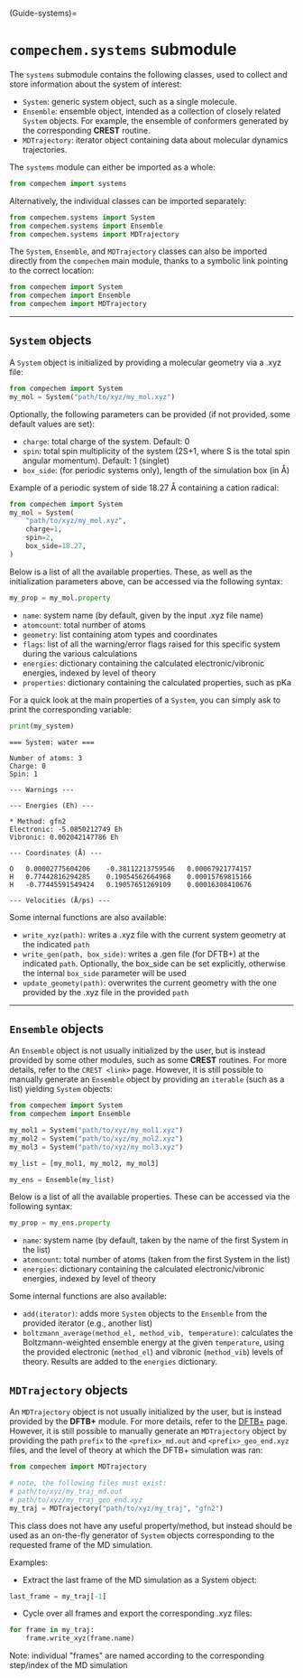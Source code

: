 (Guide-systems)=
# `compechem.systems` submodule

The `systems` submodule contains the following classes, used to collect and store information about the system of interest:

* `System`: generic system object, such as a single molecule.
* `Ensemble`: ensemble object, intended as a collection of closely related `System` objects. For example, the ensemble of conformers generated by the corresponding **CREST** routine.
* `MDTrajectory`: iterator object containing data about molecular dynamics trajectories.

The `systems` module can either be imported as a whole:

```python
from compechem import systems
```

Alternatively, the individual classes can be imported separately:

```python
from compechem.systems import System
from compechem.systems import Ensemble
from compechem.systems import MDTrajectory
```

The `System`, `Ensemble`, and `MDTrajectory` classes can also be imported directly from the `compechem` main module, thanks to a symbolic link pointing to the correct location:

```python
from compechem import System
from compechem import Ensemble
from compechem import MDTrajectory
```

---

## `System` objects

A `System` object is initialized by providing a molecular geometry via a .xyz file:

```python
from compechem import System
my_mol = System("path/to/xyz/my_mol.xyz")
```

Optionally, the following parameters can be provided (if not provided, some default values are set):

* `charge`: total charge of the system. Default: 0
* `spin`: total spin multiplicity of the system (2S+1, where S is the total spin angular momentum). Default: 1 (singlet)
* `box_side`: (for periodic systems only), length of the simulation box (in Å)

Example of a periodic system of side 18.27 Å containing a cation radical:
```python
from compechem import System
my_mol = System(
    "path/to/xyz/my_mol.xyz", 
    charge=1, 
    spin=2,
    box_side=18.27,
)
```

Below is a list of all the available properties. These, as well as the initialization parameters above, can be accessed via the following syntax:

```python
my_prop = my_mol.property
```

* `name`: system name (by default, given by the input .xyz file name)
* `atomcount`: total number of atoms 
* `geometry`: list containing atom types and coordinates
* `flags`: list of all the warning/error flags raised for this specific system during the various calculations
* `energies`: dictionary containing the calculated electronic/vibronic energies, indexed by level of theory
* `properties`: dictionary containing the calculated properties, such as pKa

For a quick look at the main properties of a `System`, you can simply ask to print the corresponding variable:

```python
print(my_system)
```

```
=== System: water === 

Number of atoms: 3
Charge: 0
Spin: 1

--- Warnings ---

--- Energies (Eh) --- 

* Method: gfn2
Electronic: -5.0850212749 Eh
Vibronic: 0.002042147786 Eh

--- Coordinates (Å) --- 

O	0.00002775604206	-0.38112213759546	0.00067921774157
H	0.77442816294285	0.19054562664968	0.00015769815166
H	-0.77445591549424	0.19057651269109	0.00016308410676

--- Velocities (Å/ps) --- 
```

Some internal functions are also available:

* `write_xyz(path)`: writes a .xyz file with the current system geometry at the indicated `path`
* `write_gen(path, box_side)`: writes a .gen file (for DFTB+) at the indicated `path`. Optionally, the box_side can be set explicitly, otherwise the internal `box_side` parameter will be used
* `update_geomety(path)`: overwrites the current geometry with the one provided by the .xyz file in the provided `path`

---

## `Ensemble` objects

An `Ensemble` object is not usually initialized by the user, but is instead provided by some other modules, such as some **CREST** routines. For more details, refer to the `CREST <link>` page. However, it is still possible to manually generate an `Ensemble` object by providing an `iterable` (such as a list) yielding `System` objects:

```python
from compechem import System
from compechem import Ensemble

my_mol1 = System("path/to/xyz/my_mol1.xyz")
my_mol2 = System("path/to/xyz/my_mol2.xyz")
my_mol3 = System("path/to/xyz/my_mol3.xyz")

my_list = [my_mol1, my_mol2, my_mol3]

my_ens = Ensemble(my_list)
```

Below is a list of all the available properties. These can be accessed via the following syntax:

```python
my_prop = my_ens.property
```

* `name`: system name (by default, taken by the name of the first System in the list)
* `atomcount`: total number of atoms (taken from the first System in the list) 
* `energies`: dictionary containing the calculated electronic/vibronic energies, indexed by level of theory

Some internal functions are also available:

* `add(iterator)`: adds more `System` objects to the `Ensemble` from the provided iterator (e.g., another list)
* `boltzmann_average(method_el, method_vib, temperature)`: calculates the Boltzmann-weighted ensemble energy at the given `temperature`, using the provided electronic (`method_el`) and vibronic (`method_vib`) levels of theory. Results are added to the `energies` dictionary.

## `MDTrajectory` objects

An `MDTrajectory` object is not usually initialized by the user, but is instead provided by the **DFTB+** module. For more details, refer to the [DFTB+](Guide-wrappers-dftbplus) page. However, it is still possible to manually generate an `MDTrajectory` object by providing the path `prefix` to the `<prefix>_md.out` and `<prefix>_geo_end.xyz` files, and the level of theory at which the DFTB+ simulation was ran:

```python
from compechem import MDTrajectory

# note, the following files must exist:
# path/to/xyz/my_traj_md.out
# path/to/xyz/my_traj_geo_end.xyz
my_traj = MDTrajectory("path/to/xyz/my_traj", "gfn2")
```

This class does not have any useful property/method, but instead should be used as an on-the-fly generator of `System` objects corresponding to the requested frame of the MD simulation. 

Examples:

* Extract the last frame of the MD simulation as a System object:
```python
last_frame = my_traj[-1]
```
* Cycle over all frames and export the corresponding .xyz files:
```python
for frame in my_traj:
    frame.write_xyz(frame.name)
```

Note: individual "frames" are named according to the corresponding step/index of the MD simulation